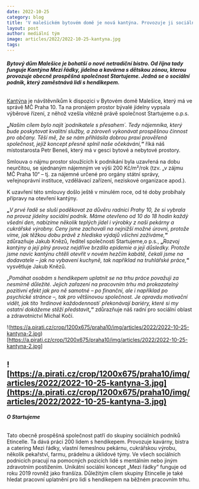 ```yaml
---
date: 2022-10-25
category: blog
title: 'V malešickém bytovém domě je nová kantýna. Provozuje ji sociální podnik'
layout: post
author: mediální tým
image: articles/2022/2022-10-25-kantyna.jpg
tags:
---
```



###### **Bytový dům Malešice je bohatší o nové netradiční bistro. Od října tady funguje Kantýna Mezi řádky, jídelna a kavárna s dětskou zónou, kterou provozuje obecně prospěšná společnost Startujeme. Jedná se o sociální podnik, který zaměstnává lidi s hendikepem.**

[Kantýna](https://www.etincelle.cz/kavarny-a-bistra)  je návštěvníkům k dispozici v Bytovém domě Malešice, který má ve správě MČ Praha 10. Ta na pronájem prostor bývalé jídelny vypsala výběrové řízení, z něhož vzešla vítězně právě společnost Startujeme o.p.s.

**„**_Naším cílem bylo najít ´podnikatele s přesahem´. Tedy nájemníka, který bude poskytovat kvalitní služby, a zároveň vykonávat prospěšnou činnost pro občany. Těší mě, že se nám přihlásila dobrou praxí prověřená společnost, jejíž koncept přesně splnil naše očekávání,_**“**  říká náš místostarosta Petr Beneš, který má v gesci bytové a nebytové prostory.

Smlouva o nájmu prostor sloužících k podnikání byla uzavřená na dobu neurčitou, se sjednaným nájemným ve výši 200 Kč/m²/rok (tzv. „v zájmu MČ Praha 10“ – tj. za nájemné určené pro orgány státní správy, veřejnoprávní instituce, vzdělávací zařízení, neziskové organizace apod.).

K uzavření této smlouvy došlo ještě v minulém roce, od té doby probíhaly přípravy na otevření kantýny.

**„**_V prvé řadě se sluší poděkovat za důvěru radnici Prahy 10, že si vybrala na provoz jídelny sociální podnik. Máme otevřeno od 10 do 18 hodin každý všední den, nabízíme několik teplých jídel i výrobky z naší pekárny a cukrářské výrobny. Ceny jsme zachovali na nejnižší možné úrovni, protože víme, jak těžkou dobu právě z hlediska výdajů všichni zažíváme,_**“**  zdůrazňuje Jakub Knězů, ředitel společnosti Startujeme,o p.s.,  **„**_Rozvoj kantýny a její plný provoz nejdříve brzdila epidemie a její důsledky. Protože jsme navíc kantýnu chtěli otevřít v novém hezčím kabátě, čekali jsme na dodavatele – jak na vybavení kuchyně, tak například na truhlářské práce,_**“**  vysvětluje Jakub Knězů.

„_Pomáhat osobám s hendikepem uplatnit se na trhu práce považuji za nesmírně důležité. Jejich zařazení na pracovním trhu má prokazatelný pozitivní efekt jak pro ně samotné – po finanční, ale i například po psychické stránce –, tak pro většinovou společnost. Je opravdu motivační vidět, jak tito ´hrdinové každodennosti´ překonávají bariéry, které si my ostatní dokážeme stěží představit_**,“**  zdůrazňuje náš radní pro sociální oblast a zdravotnictví Michal Kočí.


!(https://a.pirati.cz/crop/1200x675/praha10/img/articles/2022/2022-10-25-kantyna-2.jpg)[https://a.pirati.cz/crop/1200x675/praha10/img/articles/2022/2022-10-25-kantyna-2.jpg]

![https://a.pirati.cz/crop/1200x675/praha10/img/articles/2022/2022-10-25-kantyna-3.jpg](https://a.pirati.cz/crop/1200x675/praha10/img/articles/2022/2022-10-25-kantyna-3.jpg)
----------

###### **O Startujeme**

Tato obecně prospěšná společnost patří do skupiny sociálních podniků Etincelle. Ta dává práci 200 lidem s hendikepem. Provozuje kavárny, bistra a catering Mezi řádky, vlastní řemeslnou pekárnu, cukrářskou výrobu, několik pekařství, farmu, prádelnu a úklidové týmy. Ve všech sociálních podnicích pracují na pomocných pozicích lidé s mentálním nebo jiným zdravotním postižením. Unikátní sociální koncept „Mezi řádky“ funguje od roku 2019 rovněž jako franšíza. Důležitým cílem skupiny Etincelle je také hledat pracovní uplatnění pro lidi s hendikepem na běžném pracovním trhu.
